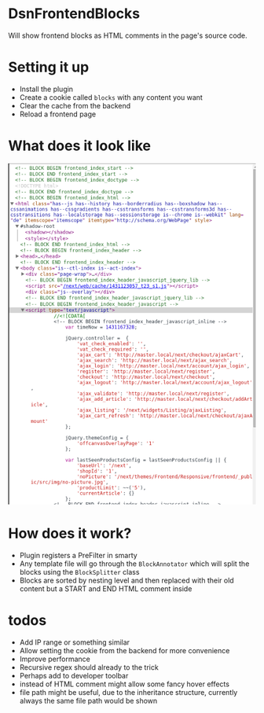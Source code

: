 # DsnFrontendBlocks
Will show frontend blocks as HTML comments in the page's source code.

# Setting it up
* Install the plugin
* Create a cookie called `blocks` with any content you want
* Clear the cache from the backend
* Reload a frontend page

# What does it look like
![Screenshot from firebug](docs/example.png)

# How does it work?
* Plugin registers a PreFilter in smarty
* Any template file will go through the `BlockAnnotator` which will split the blocks using the `BlockSplitter` class
* Blocks are sorted by nesting level and then replaced with their old content but a START and END HTML comment inside

# todos
* Add IP range or something similar
* Allow setting the cookie from the backend for more convenience
* Improve performance
* Recursive regex should already to the trick
* Perhaps add to developer toolbar
* <div> instead of HTML comment might allow some fancy hover effects
* file path might be useful, due to the inheritance structure, currently always the same file path would be shown 